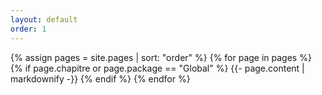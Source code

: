 ```yaml
---
layout: default
order: 1
---
```

{% assign pages = site.pages | sort: "order" %}
{% for page in pages %}
  {% if page.chapitre or page.package == "Global" %}
    {{- page.content | markdownify -}}
  {% endif %}
{% endfor %}
